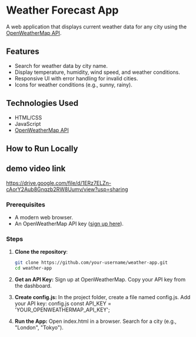 # Weather Forecast App

A web application that displays current weather data for any city using the [OpenWeatherMap API](https://openweathermap.org/api).

## Features
- Search for weather data by city name.
- Display temperature, humidity, wind speed, and weather conditions.
- Responsive UI with error handling for invalid cities.
- Icons for weather conditions (e.g., sunny, rainy).

## Technologies Used
- HTML/CSS
- JavaScript
- [OpenWeatherMap API](https://openweathermap.org/api)

## How to Run Locally

## demo video link 
https://drive.google.com/file/d/1ERz7ELZn-cAorY2Aub8Gnqzb2RW8Uumv/view?usp=sharing

### Prerequisites
- A modern web browser.
- An OpenWeatherMap API key ([sign up here](https://openweathermap.org/api)).

### Steps
1. **Clone the repository**:
   ```bash
   git clone https://github.com/your-username/weather-app.git
   cd weather-app

2. **Get an API Key:**
    Sign up at OpenWeatherMap.
    Copy your API key from the dashboard.

3. **Create config.js:**
    In the project folder, create a file named config.js.
    Add your API key:
config.js
    const API_KEY = 'YOUR_OPENWEATHERMAP_API_KEY';

4. **Run the App:**
    Open index.html in a browser.
    Search for a city (e.g., "London", "Tokyo").